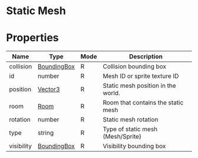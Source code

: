 # Static Mesh

# Properties

| Name | Type | Mode | Description |
| ---- | ---- | ---- | ---- |
| collision | [BoundingBox](boundingbox.md) | R | Collision bounding box |
| id | number | R | Mesh ID or sprite texture ID |
| position | [Vector3](vector3.md) | R | Static mesh position in the world. |
| room | [Room](room.md) | R | Room that contains the static mesh |
| rotation | number | R | Static mesh rotation |
| type | string | R | Type of static mesh (Mesh/Sprite) |
| visibility | [BoundingBox](boundingbox.md) | R | Visibility bounding box |
